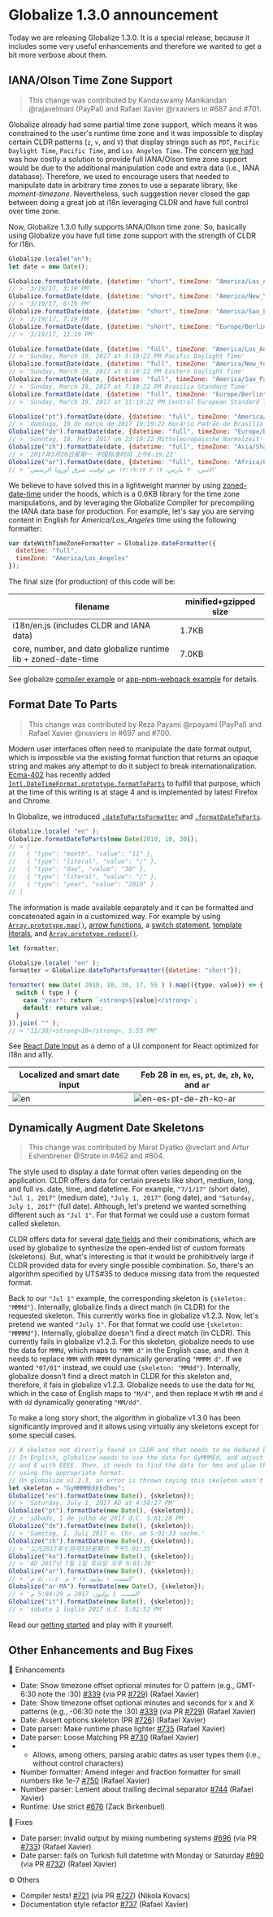 # Globalize 1.3.0 announcement

Today we are releasing Globalize 1.3.0. It is a special release, because it includes some very useful enhancements and therefore we wanted to get a bit more verbose about them.

## IANA/Olson Time Zone Support

> This change was contributed by Kandaswamy Manikandan @rajavelmani (PayPal) and Rafael Xavier @rxaviers in #687 and #701.

Globalize already had some partial time zone support, which means it was constrained to the user's runtime time zone and it was impossible to display certain CLDR patterns (`z`, `v`, and `V`) that display strings such as `PDT`,  `Pacific Daylight Time`, `Pacific Time`, and `Los Angeles Time`. The concern [we had](https://github.com/globalizejs/globalize/pull/202) was how costly a solution to provide full IANA/Olson time zone support would be due to the additional manipulation code and extra data (i.e., IANA database). Therefore, we used to encourage users that needed to manipulate date in arbitrary time zones to use a separate library, like *moment-timezone*. Nevertheless, such suggestion never closed the gap between doing a great job at i18n leveraging CLDR and have full control over time zone.

Now, Globalize 1.3.0 fully supports IANA/Olson time zone. So, basically using Globalize you have full time zone support with the strength of CLDR for i18n.

```js
Globalize.locale("en");
let date = new Date();

Globalize.formatDate(date, {datetime: "short", timeZone: "America/Los_Angeles"});
// > '3/19/17, 3:19 PM'
Globalize.formatDate(date, {datetime: "short", timeZone: "America/New_York"});
// > '3/19/17, 6:19 PM'
Globalize.formatDate(date, {datetime: "short", timeZone: "America/Sao_Paulo"});
// > '3/19/17, 7:19 PM'
Globalize.formatDate(date, {datetime: "short", timeZone: "Europe/Berlin"});
// > '3/19/17, 11:19 PM'

Globalize.formatDate(date, {datetime: "full", timeZone: "America/Los_Angeles"});
// > 'Sunday, March 19, 2017 at 3:19:22 PM Pacific Daylight Time'
Globalize.formatDate(date, {datetime: "full", timeZone: "America/New_York"});
// > 'Sunday, March 19, 2017 at 6:19:22 PM Eastern Daylight Time'
Globalize.formatDate(date, {datetime: "full", timeZone: "America/Sao_Paulo"});
// > 'Sunday, March 19, 2017 at 7:19:22 PM Brasilia Standard Time'
Globalize.formatDate(date, {datetime: "full", timeZone: "Europe/Berlin"});
// > 'Sunday, March 19, 2017 at 11:19:22 PM Central European Standard Time'

Globalize("pt").formatDate(date, {datetime: "full", timeZone: "America/Sao_Paulo"});
// > 'domingo, 19 de março de 2017 19:19:22 Horário Padrão de Brasília'
Globalize("de").formatDate(date, {datetime: "full", timeZone: "Europe/Berlin"});
// > 'Sonntag, 19. März 2017 um 23:19:22 Mitteleuropäische Normalzeit'
Globalize("zh").formatDate(date, {datetime: "full", timeZone: "Asia/Shanghai"});
// > '2017年3月20日星期一 中国标准时间 上午6:19:22'
Globalize("ar").formatDate(date, {datetime: "full", timeZone: "Africa/Cairo"});
// > 'الاثنين، ٢٠ مارس، ٢٠١٧ ١٢:١٩:٢٢ ص توقيت شرق أوروبا الرسمي'
```

We believe to have solved this in a lightweight manner by using [zoned-date-time](https://github.com/rxaviers/zoned-date-time) under the hoods, which is a 0.6KB library for the time zone manipulations, and by leveraging the Globalize Compiler for precompiling the IANA data base for production. For example, let's say you are serving content in English for *America/Los_Angeles* time using the following formatter:

```js
var dateWithTimeZoneFormatter = Globalize.dateFormatter({
  datetime: "full",
  timeZone: "America/Los_Angeles"
});
```

The final size (for production) of this code will be:

| filename                                 | minified+gzipped size |
| ---------------------------------------- | --------------------- |
| i18n/en.js (includes CLDR and IANA data) | 1.7KB                 |
| core, number, and date globalize runtime lib + zoned-date-time | 7.0KB                 |

See globalize [compiler example](https://github.com/globalizejs/globalize/tree/master/examples/globalize-compiler) or [app-npm-webpack example](https://github.com/globalizejs/globalize/tree/master/examples/app-npm-webpack) for details.

## Format Date To Parts

> This change was contributed by Reza Payami @rpayami (PayPal) and Rafael Xavier @rxaviers in #697 and #700.

Modern user interfaces often need to manipulate the date format output, which is impossible via the existing format function that returns an opaque string and makes any attempt to do it subject to break internationalization. [Ecma-402](https://github.com/tc39/ecma402/) has recently added [`Intl.DateTimeFormat.prototype.formatToParts`](https://developer.mozilla.org/en-US/docs/Web/JavaScript/Reference/Global_Objects/DateTimeFormat/formatToParts) to fulfill that purpose, which at the time of this writing is at stage 4 and is implemented by latest Firefox and Chrome.

In Globalize, we introduced [`.dateToPartsFormatter`](https://github.com/globalizejs/globalize/blob/master/doc/api/date/date-to-parts-formatter.md) and [`.formatDateToParts`](https://github.com/globalizejs/globalize/blob/master/doc/api/date/date-to-parts-formatter.md).

```js
Globalize.locale( "en" );
Globalize.formatDateToParts(new Date(2010, 10, 30));
// > [
//   { "type": "month", "value": "11" },
//   { "type": "literal", "value": "/" },
//   { "type": "day", "value": "30" },
//   { "type": "literal", "value": "/" },
//   { "type": "year", "value": "2010" }
// ]
```

The information is made available separately and it can be formatted and concatenated again in a customized way. For example by using [`Array.prototype.map()`](https://developer.mozilla.org/en-US/docs/Web/JavaScript/Reference/Global_Objects/Array/map), [arrow functions](https://developer.mozilla.org/en-US/docs/Web/JavaScript/Reference/Functions/Arrow_functions), a [switch statement](https://developer.mozilla.org/en-US/docs/Web/JavaScript/Reference/Statements/switch), [template literals](https://developer.mozilla.org/en-US/docs/Web/JavaScript/Reference/Template_literals), and [`Array.prototype.reduce()`](https://developer.mozilla.org/en-US/docs/Web/JavaScript/Reference/Global_Objects/Array/reduce).

```js
let formatter;

Globalize.locale( "en" );
formatter = Globalize.dateToPartsFormatter({datetime: "short"});

formatter( new Date( 2010, 10, 30, 17, 55 ) ).map(({type, value}) => {
  switch ( type ) {
    case "year": return `<strong>${value}</strong>`;
    default: return value;
  }
}).join( "" );
// > "11/30/<strong>10</strong>, 5:55 PM"
```

See [React Date Input](https://github.com/rxaviers/react-date-input) as a demo of a UI component for React optimized for i18n and a11y.

| Localized and smart date input           | Feb 28 in `en`, `es`, `pt`, `de`, `zh`, `ko`, and `ar` |
| ---------------------------------------- | ---------------------------------------- |
| ![en](https://media.giphy.com/media/xUA7aZAUNINGP2jI4M/giphy.gif) | ![en-es-pt-de-zh-ko-ar](https://media.giphy.com/media/3og0ILQu0KxLRewJnW/giphy.gif) |

## Dynamically Augment Date Skeletons

> This change was contributed by Marat Dyatko @vectart and Artur Eshenbrener @Strate in #462 and #604.

The style used to display a date format often varies depending on the application. CLDR offers data for certain presets like short, medium, long, and full vs. date, time, and datetime. For example, `"7/1/17"` (short date), `"Jul 1, 2017"` (medium date), `"July 1, 2017"` (long date), and `"Saturday, July 1, 2017"` (full date). Although, let's pretend we wanted something different such as `"Jul 1"`. For that format we could use a custom format called skeleton.

CLDR offers data for several [date fields](http://www.unicode.org/reports/tr35/tr35-dates.html#Date_Field_Symbol_Table) and their combinations, which are used by globalize to synthesize the open-ended list of custom formats (skeletons). But, what's interesting is that it would be prohibitively large if CLDR provided data for every single possible combination. So, there's an algorithm specified by UTS#35 to deduce missing data from the requested format.

Back to our `"Jul 1"` example, the corresponding skeleton is `{skeleton: "MMMd"}`. Internally, globalize finds a direct match (in CLDR) for the requested skeleton. This currently works fine in globalize v1.2.3. Now, let's pretend we wanted `"July 1"`. For that format we could use `{skeleton: "MMMMd"}`. Internally, globalize doesn't find a direct match (in CLDR). This currently fails in globalize v1.2.3. For this skeleton, globalize needs to use the data for `MMMd`, which maps to `"MMM d"` in the English case, and then it needs to replace `MMM` with `MMMM` dynamically generating `"MMMM d"`. If we wanted `"07/01"` instead, we could use `{skeleton: "MMdd"}`. Internally, globalize doesn't find a direct match in CLDR for this skeleton and, therefore, it fais in globalize v1.2.3. Globalize needs to use the data for `Md`, which in the case of English maps to `"M/d"`, and then replace `M` wtih `MM` and `d` with `dd` dynamically generating `"MM/dd"`.

To make a long story short, the algorithm in globalize v1.3.0 has been significantly improved and it allows using virtually any skeletons except for some special cases.

```js
// A skeleton not directly found in CLDR and that needs to be deduced by globalize.
// In English, globalize needs to use the data for GyMMMEd, and adjust MMM with MMMM,
// and E with EEEE. Then, it needs to find the data for hms and glue them together
// using the appropriate format.
// On globalize v1.2.3, an error is thrown saying this skeleton wasn't found.
let skeleton = "GyMMMMEEEEdhms";
Globalize("en").formatDate(new Date(), {skeleton});
// > 'Saturday, July 1, 2017 AD at 4:58:27 PM'
Globalize("pt").formatDate(new Date(), {skeleton});
// > 'sábado, 1 de julho de 2017 d.C. 5:01:20 PM'
Globalize("de").formatDate(new Date(), {skeleton});
// > 'Samstag, 1. Juli 2017 n. Chr. um 5:01:33 nachm.'
Globalize("zh").formatDate(new Date(), {skeleton});
// > '公元2017年七月月1日星期六 下午5:01:35'
Globalize("ko").formatDate(new Date(), {skeleton});
// > 'AD 2017년 7월 1일 토요일 오후 5:01:38'
Globalize("ar").formatDate(new Date(), {skeleton});
// > 'السبت، ١ يوليو، ٢٠١٧ م ٥:٠١:٤٠ م'
Globalize("ar-MA").formatDate(new Date(), {skeleton});
// > 'السبت، 1 يوليوز، 2017 م 5:04:29 م'
Globalize("it").formatDate(new Date(), {skeleton});
// > 'sabato 1 luglio 2017 d.C. 5:01:52 PM'
```

Read our [getting started](https://github.com/globalizejs/globalize/#getting-started) and play with it yourself.

## Other Enhancements and Bug Fixes

🎉 Enhancements

- Date: Show timezone offset optional minutes for O pattern (e.g., GMT-6:30 note the :30) [#339](https://github.com/globalizejs/globalize/pull/339) (via PR [#729](https://github.com/globalizejs/globalize/pull/729)) (Rafael Xavier)
- Date: Show timezone offset optional minutes and seconds for x and X patterns (e.g., -06:30 note the :30) [#339](https://github.com/globalizejs/globalize/pull/339) (via PR [#729](https://github.com/globalizejs/globalize/pull/729)) (Rafael Xavier)
- Date: Assert options.skeleton (PR [#726](https://github.com/globalizejs/globalize/pull/726)) (Rafael Xavier)
- Date parser: Make runtime phase lighter [#735](https://github.com/globalizejs/globalize/pull/735) (Rafael Xavier)
- Date parser: Loose Matching PR [#730](https://github.com/globalizejs/globalize/pull/730) (Rafael Xavier)
- - Allows, among others, parsing arabic dates as user types them (i.e., without control characters)
- Number formatter: Amend integer and fraction formatter for small numbers like 1e-7 [#750](https://github.com/globalizejs/globalize/pull/750) (Rafael Xavier)
- Number parser: Lenient about trailing decimal separator [#744](https://github.com/globalizejs/globalize/pull/744) (Rafael Xavier)
- Runtime: Use strict [#676](https://github.com/globalizejs/globalize/pull/676) (Zack Birkenbuel)

🐛 Fixes

- Date parser: invalid output by mixing numbering systems [#696](https://github.com/globalizejs/globalize/pull/696) (via PR [#733](https://github.com/globalizejs/globalize/pull/733)) (Rafael Xavier)
- Date parser: fails on Turkish full datetime with Monday or Saturday [#690](https://github.com/globalizejs/globalize/pull/690) (via PR [#732](https://github.com/globalizejs/globalize/pull/732)) (Rafael Xavier)

⚙️ Others

- Compiler tests! [#721](https://github.com/globalizejs/globalize/pull/721) (via PR [#727](https://github.com/globalizejs/globalize/pull/727)) (Nikola Kovacs)
- Documentation style refactor [#737](https://github.com/globalizejs/globalize/pull/737) (Rafael Xavier)
